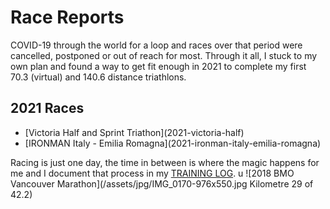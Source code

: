 # Race Reports

COVID-19 through the world for a loop and races over that period were cancelled, postponed or out of reach for most.  Through it all, I stuck to my own plan and found a way to get fit enough in 2021 to complete my first 70.3 (virtual) and 140.6 distance triathlons.

## 2021 Races
<ul class="alt">
 <li class="item">
  [Victoria Half and Sprint Triathon](2021-victoria-half)
 </li>
 <li class="item">
  [IRONMAN Italy - Emilia Romagna](2021-ironman-italy-emilia-romagna)
 </li>
</ul>

Racing is just one day, the time in between is where the magic happens for me and I document that process in my [TRAINING LOG](/traininglog/latest).
u
![2018 BMO Vancouver Marathon](/assets/jpg/IMG_0170-976x550.jpg Kilometre 29 of 42.2)